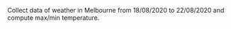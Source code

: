 Collect data of weather in Melbourne from 18/08/2020 to 22/08/2020 and compute max/min temperature.
